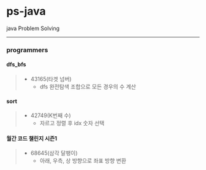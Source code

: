 # ps-java
java Problem Solving

---
### programmers
#### dfs_bfs
>* 43165(타겟 넘버)
>   * dfs 완전탐색 조합으로 모든 경우의 수 계산
#### sort
>* 42749(K번째 수)
>   * 자르고 정렬 후 idx 숫자 선택
#### 월간 코드 챌린지 시즌1
>* 68645(삼각 달팽이)
>   * 아래, 우측, 상 방향으로 좌표 방향 변환
